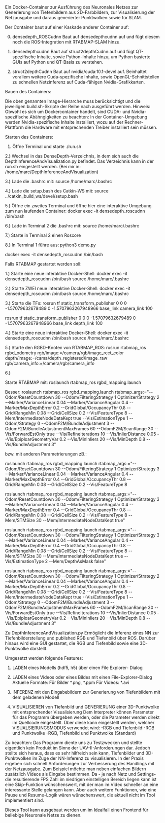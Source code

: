 Ein Docker-Container zur Ausführung des Neuronales Netzes zur Generierung von Tiefenbildern aus 2D-Farbbildern, zur Visualisierung der Netzausgabe und daraus generierter Punktwolken sowie für SLAM.

Der Container baut auf einer Kaskade anderer Container auf:

0. densedepth_ROSCudnn
Baut auf densedepthcudnn auf und fügt diesem noch die ROS-Integration mit RTABMAP-SLAM hinzu.

1. densedepthcudnn
Baut auf struct2depthCudnn auf und fügt QT-spezifische Inhalte, sowie Python-Inhalte hinzu, um Python basierte GUIs auf Python und QT-Basis zu verstehen.

2. struct2depthCudnn
Baut auf nvidia/cuda:10.1-devel auf. Beinhaltet vorallem weitere Cuda-spezifische Inhalte, sowie OpenGL-Schnittstellen zu schnellen Netzinferenz auf Cuda-fähigen Nvidia-Grafikkarten. 



Bauen des Containers:

Die oben genannten Image-Hierarche muss berücksichtigt und die jeweiligen build.sh-Skripte der Reihe nach ausgeführt werden.
Hinweis: Obwohl es sich um Dockercontainer handelt, sind CUDA- und Nvidia-spezifische Abähngigkeiten zu beachten:
In der Container-Umgebung werden Nvidia-spezifische Inhalte installiert, wozu auf der Rechner-Plattform die Hardware mit entsprechenden Treiber installiert sein müssen.



Starten des Containers:

1) Öffne Terminal und starte ./run.sh

2.) Wechsel in das DenseDepth-Verzeichnis, in dem sich auch die DepthInferenceAndVisualization.py befindet. Das Verzeichnis kann in der run.sh eingestellt werden.
(Bei mir in: /home/marc/DepthInferenceAndVisualization)

3.) Lade die .bashrc mit:
source /home/marc/.bashrc

4.) Lade die setup.bash des Catkin-WS mit:
source ../catkin_build_ws/devel/setup.bash

5.) Öffne ein zweites Terminal und öffne hier eine interaktive Umgebung zum nun laufenden Container:
docker exec -it densedepth_roscudnn /bin/bash

6.) Lade in Terminal 2 die .bashrc mit:
source /home/marc/.bashrc

7.) Starte in Terminal 2 einen Roscore

8.) In Terminal 1 führe aus: python3 demo.py

docker exec -it densedepth_roscudnn /bin/bash


Falls RTABMAP gestartet werden soll:

1.) Starte eine neue interaktive Docker-Shell:
docker exec -it densedepth_roscudnn /bin/bash
source /home/marc/.bashrc

2.) Starte ZWEI neue interaktive Docker-Shell:
docker exec -it densedepth_roscudnn /bin/bash
source /home/marc/.bashrc

3.) Starte die TFs:
rosrun tf static_transform_publisher 0 0 0 -1.57079632679489 0 -1.5707963267948966 base_link camera_link 100

rosrun tf static_transform_publisher 0 0 0 -1.57079632679489 0 -1.5707963267948966 base_link depth_link 100

4.) Starte eine neue interaktive Docker-Shell:
docker exec -it densedepth_roscudnn /bin/bash
source /home/marc/.bashrc

5.) Starte den RGBD-Knoten von RTABMAP_ROS:
rosrun rtabmap_ros rgbd_odometry rgb/image:=/camera/rgb/image_rect_color depth/image:=/cama/depth_registered/image_raw rgb/camera_info:=/camera/rgb/camera_info

6.)

Starte RTABMAP mit:
roslaunch rtabmap_ros rgbd_mapping.launch 

Besser:
roslaunch rtabmap_ros rgbd_mapping.launch rtabmap_args:="--Odom/ResetCountdown 30 --Odom/FilteringStrategy 1 Optimizer/Strategy 2 --Marker/VarianceLinear 0.04 --Marker/VarianceAngular 0.4 --Marker/MaxDepthError 0.2 --GridGlobal/OccupancyThr 0.8 --Grid/RangeMin 0.08 --Grid/CellSize 0.2 --Vis/FeatureType 8 --Mem/IntermediateNodeDataKept true --Vis/EstimationType 1 --Odom/Strategy 0 --OdomF2M/BundleAdjustment 3 --OdomF2M/BundleAdjustmentMaxFrames 60 --OdomF2M/ScanRange 30 --Vis/ForwardEstOnly true --Vis/RefineIterations 10 --Vis/InlierDistance 0.05 --Vis/EpiploarGeometryVar 0.2 --Vis/MinInliers 20 --Vis/MinDepth 0.8 --Vis/BundleAdjustment 3" 


bzw. mit anderen Parametrierungen zB.:

roslaunch rtabmap_ros rgbd_mapping.launch rtabmap_args:="--Odom/ResetCountdown 30 --Odom/FilteringStrategy 1 Optimizer/Strategy 3 --Marker/VarianceLinear 0.04 --Marker/VarianceAngular 0.4 --Marker/MaxDepthError 0.4 --GridGlobal/OccupancyThr 0.8 --Grid/RangeMin 0.08 --Grid/CellSize 0.2 --Vis/FeatureType 8

roslaunch rtabmap_ros rgbd_mapping.launch rtabmap_args:="--Odom/ResetCountdown 30 --Odom/FilteringStrategy 1 Optimizer/Strategy 3 --Marker/VarianceLinear 0.04 --Marker/VarianceAngular 0.4 --Marker/MaxDepthError 0.4 --GridGlobal/OccupancyThr 0.8 --Grid/RangeMin 0.08 --Grid/CellSize 0.2 --Vis/FeatureType 8 --Mem/STMSize 30 --Mem/IntermediateNodeDataKept true" 


roslaunch rtabmap_ros rgbd_mapping.launch rtabmap_args:="--Odom/ResetCountdown 30 --Odom/FilteringStrategy 1 Optimizer/Strategy 3 --Marker/VarianceLinear 0.04 --Marker/VarianceAngular 0.4 --Marker/MaxDepthError 0.4 --GridGlobal/OccupancyThr 0.8 --Grid/RangeMin 0.08 --Grid/CellSize 0.2 --Vis/FeatureType 8 --Mem/STMSize 30 --Mem/IntermediateNodeDataKept true --Vis/EstimationType 2 --Mem/DepthAsMask false" 


roslaunch rtabmap_ros rgbd_mapping.launch rtabmap_args:="--Odom/ResetCountdown 30 --Odom/FilteringStrategy 1 Optimizer/Strategy 2 --Marker/VarianceLinear 0.04 --Marker/VarianceAngular 0.4 --Marker/MaxDepthError 0.2 --GridGlobal/OccupancyThr 0.8 --Grid/RangeMin 0.08 --Grid/CellSize 0.2 --Vis/FeatureType 8 --Mem/IntermediateNodeDataKept true --Vis/EstimationType 1 --Odom/Strategy 0 --OdomF2M/BundleAdjustment 3 --OdomF2M/BundleAdjustmentMaxFrames 60 --OdomF2M/ScanRange 30 --Vis/ForwardEstOnly true --Vis/RefineIterations 10 --Vis/InlierDistance 0.05 --Vis/EpiploarGeometryVar 0.2 --Vis/MinInliers 20 --Vis/MinDepth 0.8 --Vis/BundleAdjustment 3" 


Zu DepthInferenceAndVisualization.py
Ermöglicht die Inferenz eines NN zur Tiefenbilderstellung und published RGB und Tiefenbild über ROS. Darüber hinaus wird eine GUI gestartet, die RGB und Tiefenbild sowie eine 3D-Punktwolke darstellt.

Umgesetzt werden folgende Features:
1) LADEN eines Modells (hdf5, h5) über einen File Explorer- Dialog
2) LADEN eines Videos oder eines Bildes mit einen File-Explorer-Dialog
Aktuelle Formate: 
Für Bilder *.png, *.ppm
Für Videos: *.avi

3) INFERENZ mit den Eingabebildern zur Generierung von Tiefenbildern mit dem geladenen Modell
4) VISUALISIEREN von Tiefenbild und GENERIERUNG einer 3D-Punktwolke mit entsprechender Visualisierung
Dem Interpreter können Parameter für das Programm übergeben werden, oder die Parameter werden direkt im Quellcode eingestellt.
Über diese kann eingestellt werden, welcher VISUALSIERUNGSMODUS verwendet wird:
-RGB und Tiefenbild
-RGB und Punktwolke
-RGB, Tiefenbild und Punktwolke (Standard)

Zu beachten: Das Programm diente uns zu Testzwecken und stellte eigentlich kein Produkt im Sinne der UAV-II-Anforderungen dar.
Jedoch stellte sich heraus, dass es sehr hilfreich sein kann, Tiefenbilder und 3D-Punktwolken im Zuge der NN-Inferenz zu visualisieren.
In der Praxis ergeben sich schnell Anforderungen zur Verbesserung des Handlings mit der Netzausgabe. Zum Beispiel möchte man neben einfachen Bildern
zusätzlich Videos als Eingabe bestimmen. Da - je nach Netz und Settings- die resultierende FPS Zahl im niedrigen einstelligen Bereich liegen kann ist eine Skip-Funktion wünschenswert,
mit der man im Video schneller an eine interessante Stelle gelangen kann. Aber auch weitere Funktionen, wie eine Pause und Resume-Logik wären wünschenswert, die aktuell nicht im Tool implementiert sind.

Dieses Tool kann ausgebaut werden um im Idealfall einen Frontend für beliebige Neuronale Netze zu dienen.  

